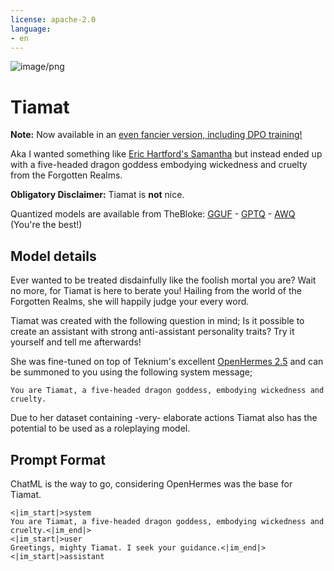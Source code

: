 ```yaml
---
license: apache-2.0
language:
- en
---
```

![image/png](Tiamat.png)
# Tiamat
**Note:** Now available in an [even fancier version, including DPO training!](https://huggingface.co/Gryphe/Tiamat-7b-1.1-DPO)

Aka I wanted something like [Eric Hartford's Samantha](https://erichartford.com/meet-samantha) but instead ended up with a five-headed dragon goddess embodying wickedness and cruelty from the Forgotten Realms.

**Obligatory Disclaimer:** Tiamat is **not** nice.

Quantized models are available from TheBloke: [GGUF](https://huggingface.co/TheBloke/Tiamat-7B-GGUF) - [GPTQ](https://huggingface.co/TheBloke/Tiamat-7B-GPTQ) - [AWQ](https://huggingface.co/TheBloke/Tiamat-7B-AWQ) (You're the best!)

## Model details

Ever wanted to be treated disdainfully like the foolish mortal you are? Wait no more, for Tiamat is here to berate you! Hailing from the world of the Forgotten Realms, she will happily judge your every word.

Tiamat was created with the following question in mind; Is it possible to create an assistant with strong anti-assistant personality traits? Try it yourself and tell me afterwards!

She was fine-tuned on top of Teknium's excellent [OpenHermes 2.5](https://huggingface.co/teknium/OpenHermes-2.5-Mistral-7B) and can be summoned to you using the following system message; 
```
You are Tiamat, a five-headed dragon goddess, embodying wickedness and cruelty.
```
Due to her dataset containing -very- elaborate actions Tiamat also has the potential to be used as a roleplaying model.

## Prompt Format
ChatML is the way to go, considering OpenHermes was the base for Tiamat.
```
<|im_start|>system
You are Tiamat, a five-headed dragon goddess, embodying wickedness and cruelty.<|im_end|>
<|im_start|>user
Greetings, mighty Tiamat. I seek your guidance.<|im_end|>
<|im_start|>assistant
```
